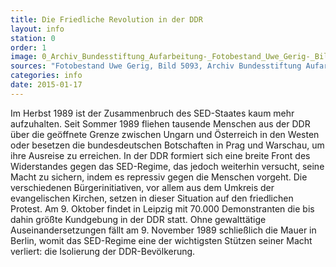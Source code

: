 ```yaml
---
title: Die Friedliche Revolution in der DDR
layout: info
station: 0
order: 1
image: 0_Archiv_Bundesstiftung_Aufarbeitung-_Fotobestand_Uwe_Gerig-_Bild_5093
sources: "Fotobestand Uwe Gerig, Bild 5093, Archiv Bundesstiftung Aufarbeitung"
categories: info
date: 2015-01-17
---
```

Im Herbst 1989 ist der Zusammenbruch des SED-Staates kaum mehr aufzuhalten. Seit Sommer 1989 fliehen tausende Menschen aus der DDR &uuml;ber die ge&ouml;ffnete Grenze zwischen Ungarn und &Ouml;sterreich in den Westen oder besetzen die bundesdeutschen Botschaften in Prag und Warschau, um ihre Ausreise zu erreichen. In der DDR formiert sich eine breite Front des Widerstandes gegen das SED-Regime, das jedoch weiterhin versucht, seine Macht zu sichern, indem es repressiv gegen die Menschen vorgeht. Die verschiedenen B&uuml;rgerinitiativen, vor allem aus dem Umkreis der evangelischen Kirchen, setzen in dieser Situation auf den friedlichen Protest. Am 9. Oktober findet in Leipzig mit 70.000 Demonstranten die bis dahin gr&ouml;&szlig;te Kundgebung in der DDR statt. Ohne gewaltt&auml;tige Auseinandersetzungen f&auml;llt am 9. November 1989 schlie&szlig;lich die Mauer in Berlin, womit das SED-Regime eine der wichtigsten St&uuml;tzen seiner Macht verliert: die Isolierung der DDR-Bev&ouml;lkerung.